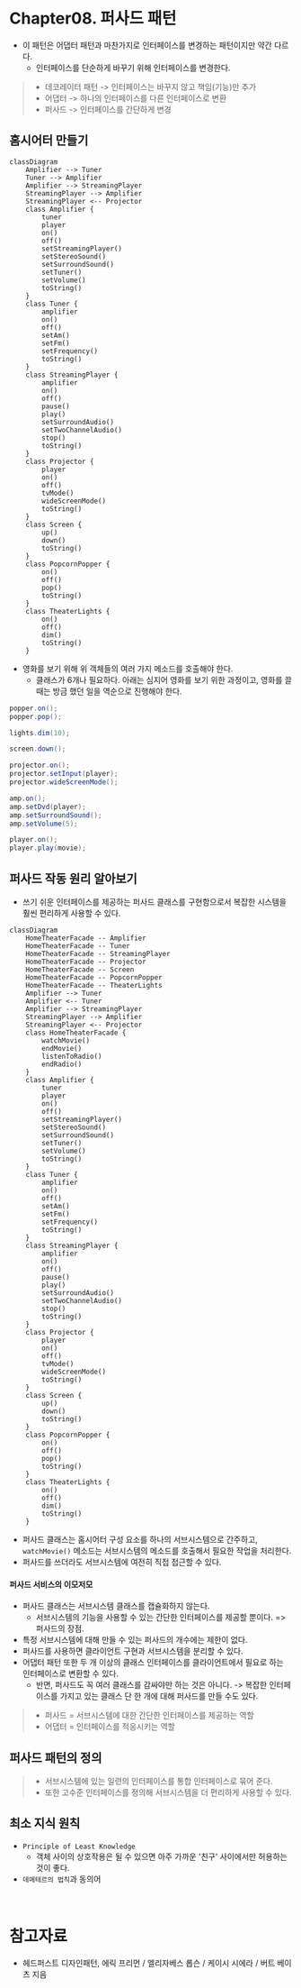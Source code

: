 # Chapter08. 퍼사드 패턴

- 이 패턴은 어댑터 패턴과 마찬가지로 인터페이스를 변경하는 패턴이지만 약간 다르다.
  - 인터페이스를 단순하게 바꾸기 위해 인터페이스를 변경한다.

> - 데코레이터 패턴 -> 인터페이스는 바꾸지 않고 책임(기능)만 추가
> - 어댑터 -> 하나의 인터페이스를 다른 인터페이스로 변환
> - 퍼사드 -> 인터페이스를 간단하게 변경

## 홈시어터 만들기

```mermaid
classDiagram
    Amplifier --> Tuner
    Tuner --> Amplifier
    Amplifier --> StreamingPlayer
    StreamingPlayer --> Amplifier
    StreamingPlayer <-- Projector
    class Amplifier {
        tuner
        player
        on()
        off()
        setStreamingPlayer()
        setStereoSound()
        setSurroundSound()
        setTuner()
        setVolume()
        toString()
    }
    class Tuner {
        amplifier
        on()
        off()
        setAm()
        setFm()
        setFrequency()
        toString()
    }
    class StreamingPlayer {
        amplifier
        on()
        off()
        pause()
        play()
        setSurroundAudio()
        setTwoChannelAudio()
        stop()
        toString()
    }
    class Projector {
        player
        on()
        off()
        tvMode()
        wideScreenMode()
        toString()
    }
    class Screen {
        up()
        down()
        toString()
    }
    class PopcornPopper {
        on()
        off()
        pop()
        toString()
    }
    class TheaterLights {
        on()
        off()
        dim()
        toString()
    }
```

- 영화를 보기 위해 위 객체들의 여러 가지 메소드를 호출해야 한다.
  - 클래스가 6개나 필요하다. 아래는 심지어 영화를 보기 위한 과정이고, 영화를 끌 때는 방금 했던 일을 역순으로 진행해야 한다.

```java
popper.on();
popper.pop();

lights.dim(10);

screen.down();

projector.on();
projector.setInput(player);
projector.wideScreenMode();

amp.on();
amp.setDvd(player);
amp.setSurroundSound();
amp.setVolume(5);

player.on();
player.play(movie);
```

## 퍼사드 작동 원리 알아보기

- 쓰기 쉬운 인터페이스를 제공하는 퍼사드 클래스를 구현함으로서 복잡한 시스템을 훨씬 편리하게 사용할 수 있다.

```mermaid
classDiagram
    HomeTheaterFacade -- Amplifier
    HomeTheaterFacade -- Tuner
    HomeTheaterFacade -- StreamingPlayer
    HomeTheaterFacade -- Projector
    HomeTheaterFacade -- Screen
    HomeTheaterFacade -- PopcornPopper
    HomeTheaterFacade -- TheaterLights
    Amplifier --> Tuner
    Amplifier <-- Tuner 
    Amplifier --> StreamingPlayer
    StreamingPlayer --> Amplifier
    StreamingPlayer <-- Projector
    class HomeTheaterFacade {
        watchMovie()
        endMovie()
        listenToRadio()
        endRadio()
    }
    class Amplifier {
        tuner
        player
        on()
        off()
        setStreamingPlayer()
        setStereoSound()
        setSurroundSound()
        setTuner()
        setVolume()
        toString()
    }
    class Tuner {
        amplifier
        on()
        off()
        setAm()
        setFm()
        setFrequency()
        toString()
    }
    class StreamingPlayer {
        amplifier
        on()
        off()
        pause()
        play()
        setSurroundAudio()
        setTwoChannelAudio()
        stop()
        toString()
    }
    class Projector {
        player
        on()
        off()
        tvMode()
        wideScreenMode()
        toString()
    }
    class Screen {
        up()
        down()
        toString()
    }
    class PopcornPopper {
        on()
        off()
        pop()
        toString()
    }
    class TheaterLights {
        on()
        off()
        dim()
        toString()
    }
```

- 퍼사드 클래스는 홈시어터 구성 요소를 하나의 서브시스템으로 간주하고, `watchMovie()` 메소드는 서브시스템의 메소드를 호출해서 필요한 작업을 처리한다.
- 퍼사드를 쓰더라도 서브시스템에 여전히 직접 접근할 수 있다.

#### 퍼사드 서비스의 이모저모

- 퍼사드 클래스는 서브시스템 클래스를 캡슐화하지 않는다.
  - 서브시스템의 기능을 사용할 수 있는 간단한 인터페이스를 제공할 뿐이다. => 퍼사드의 장점.
- 특정 서브시스템에 대해 만들 수 있는 퍼사드의 개수에는 제한이 없다.
- 퍼사드를 사용하면 클라이언트 구현과 서브시스템을 분리할 수 있다.
- 어댑터 패턴 또한 두 개 이상의 클래스 인터페이스를 클라이언트에서 필요로 하는 인터페이스로 변환할 수 있다.
  - 반면, 퍼사드도 꼭 여러 클래스를 감싸야만 하는 것은 아니다. -> 복잡한 인터페이스를 가지고 있는 클래스 단 한 개에 대해 퍼사드를 만들 수도 있다.

> - 퍼사드 = 서브시스템에 대한 간단한 인터페이스를 제공하는 역할
> - 어댑터 = 인터페이스를 적응시키는 역할

## 퍼사드 패턴의 정의

> - 서브시스템에 있는 일련의 인터페이스를 통합 인터페이스로 묶어 준다.
> - 또한 고수준 인터페이스를 정의해 서브시스템을 더 편리하게 사용할 수 있다.

## 최소 지식 원칙

- `Principle of Least Knowledge`
  - 객체 사이의 상호작용은 될 수 있으면 아주 가까운 '친구' 사이에서만 허용하는 것이 좋다.
- `데메테르의 법칙`과 동의어

<br/>

# 참고자료

- 헤드퍼스트 디자인패턴, 에릭 프리먼 / 엘리자베스 롭슨 / 케이시 시에라 / 버트 베이츠 지음
